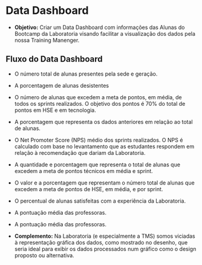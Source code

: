 # Data Dashboard

* **Objetivo:** Criar um Data Dashboard com informações das Alunas do Bootcamp da Laboratoria visando facilitar a visualização dos dados pela nossa Training Manenger.

## Fluxo do Data Dashboard

* O número total de alunas presentes pela sede e geração.

* A porcentagem de alunas desistentes

* O número de alunas que excedem a meta de pontos, em média, de todos os sprints realizados. O objetivo dos pontos é 70% do total de pontos em HSE e em tecnologia.

* A porcentagem que representa os dados anteriores em relação ao total de alunas.

* O Net Promoter Score (NPS) médio dos sprints realizados. O NPS é calculado com base no levantamento que as estudantes respondem em relação à recomendação que dariam da Laboratoria.

* A quantidade e porcentagem que representa o total de alunas que excedem a meta de pontos técnicos em média e sprint.

* O valor e a porcentagem que representam o número total de alunas que excedem a meta de pontos de HSE, em média, e por sprint.

* O percentual de alunas satisfeitas com a experiência da Laboratoria.

* A pontuação média das professoras.

* A pontuação média das professoras.

* **Complemento:** Na Laboratoria (e especialmente a TMS) somos viciadas à representação gráfica dos dados, como mostrado no desenho, que seria ideal para exibir os dados processados num gráfico como o design proposto ou alternativa.